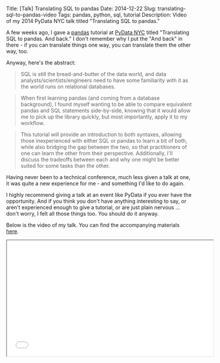 Title: [Talk] Translating SQL to pandas
Date: 2014-12-22
Slug: translating-sql-to-pandas-video
Tags: pandas, python, sql, tutorial
Description: Video of my 2014 PyData NYC talk titled "Translating SQL to pandas."

A few weeks ago, I gave a [pandas](http://pandas.pydata.org/) tutorial at [PyData NYC](http://pydata.org/nyc2014/) titled "Translating SQL to pandas. And back." I don't remember why I put the "And back" in there - if you can translate things one way, you can translate them the other way, too.

Anyway, here's the abstract:

> SQL is still the bread-and-butter of the data world, and data analysts/scientists/engineers need to have some familiarity with it as the world runs on relational databases.

> When first learning pandas (and coming from a database background), I found myself wanting to be able to compare equivalent pandas and SQL statements side-by-side, knowing that it would allow me to pick up the library quickly, but most importantly, apply it to my workflow.

> This tutorial will provide an introduction to both syntaxes, allowing those inexperienced with either SQL or pandas to learn a bit of both, while also bridging the gap between the two, so that practitioners of one can learn the other from their perspective. Additionally, I'll discuss the tradeoffs between each and why one might be better suited for some tasks than the other.

Having never been to a technical conference, much less given a talk at one, it was quite a new experience for me - and something I'd like to do again.

I highly recommend giving a talk at an event like PyData if you ever have the opportunity. And if you think you don't have anything interesting to say, or aren't experienced enough to give a tutorial, or are just plain nervous ... don't worry, I felt all those things too. You should do it anyway.

Below is the video of my talk. You can find the accompanying materials [here](https://github.com/gjreda/pydata2014nyc).

<div class="center">
<iframe width="560" height="315" src="//www.youtube.com/embed/1uVWjdAbgBg" allowfullscreen></iframe>
</div>
